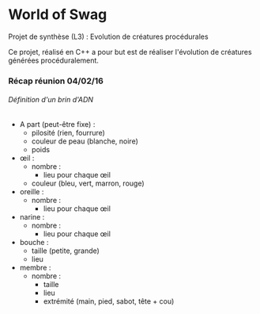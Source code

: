 # World of Swag
Projet de synthèse (L3) : Evolution de créatures procédurales

Ce projet, réalisé en C++ a pour but est de réaliser l'évolution de créatures générées procéduralement.

### Récap réunion 04/02/16

###### Définition d'un brin d'ADN
- A part (peut-être fixe) :
	- pilosité (rien, fourrure)
	- couleur de peau (blanche, noire)
	- poids
- œil :
	- nombre :
		- lieu pour chaque œil
	- couleur (bleu, vert, marron, rouge)
- oreille :
	- nombre :
		- lieu pour chaque œil
- narine :
	- nombre :
		- lieu pour chaque œil
- bouche :
	- taille (petite, grande)
	- lieu
- membre :
	- nombre :
		- taille
		- lieu
		- extrémité (main, pied, sabot, tête + cou)
